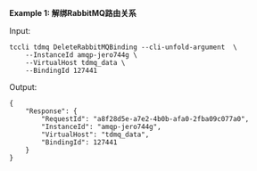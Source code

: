 **Example 1: 解绑RabbitMQ路由关系**



Input: 

```
tccli tdmq DeleteRabbitMQBinding --cli-unfold-argument  \
    --InstanceId amqp-jero744g \
    --VirtualHost tdmq_data \
    --BindingId 127441
```

Output: 
```
{
    "Response": {
        "RequestId": "a8f28d5e-a7e2-4b0b-afa0-2fba09c077a0",
        "InstanceId": "amqp-jero744g",
        "VirtualHost": "tdmq_data",
        "BindingId": 127441
    }
}
```

